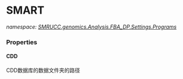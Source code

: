 ﻿# SMART
_namespace: [SMRUCC.genomics.Analysis.FBA_DP.Settings.Programs](./index.md)_






### Properties

#### CDD
CDD数据库的数据文件夹的路径
